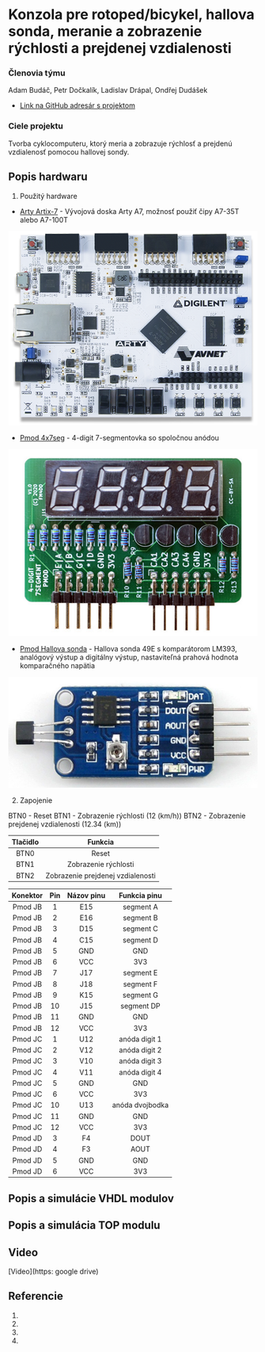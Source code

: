 # Konzola pre rotoped/bicykel, hallova sonda, meranie a zobrazenie rýchlosti a prejdenej vzdialenosti

### Členovia týmu

Adam Budáč, Petr Dočkalík, Ladislav Drápal, Ondřej Dudášek

* [Link na GitHub adresár s projektom](https://github.com/NechTaSilaSprevadza/Digital-electronics-1/tree/main/Labs/09-project)

### Ciele projektu

Tvorba cyklocomputeru, ktorý meria a zobrazuje rýchlosť a prejdenú vzdialenosť pomocou hallovej sondy.

## Popis hardwaru

1. Použitý hardware

* [Arty Artix-7](https://store.digilentinc.com/arty-a7-artix-7-fpga-development-board/) - Vývojová doska Arty A7, možnosť použiť čipy A7-35T alebo A7-100T

![Arty-A7](Arty-A7.png)

* [Pmod 4x7seg](http://fpga.fm4dd.com/?pmod/7seg4) - 4-digit 7-segmentovka so spoločnou anódou

![4x7seg](4x7seg.jpg)

* [Pmod Hallova sonda](https://www.amazon.com/Sensor-Linear-Effect-Sensitivity-Detection/dp/B00W029QYC) - Hallova sonda 49E s komparátorom LM393, analógový výstup a digitálny výstup, nastaviteľná prahová hodnota komparačného napätia

![Hall](Hall.jpg)

2. Zapojenie

BTN0 - Reset
BTN1 - Zobrazenie rýchlosti (12 (km/h))
BTN2 - Zobrazenie prejdenej vzdialenosti (12.34 (km))


| **Tlačidlo** | **Funkcia** |
| :-: | :-: |
| BTN0 | Reset |
| BTN1 | Zobrazenie rýchlosti |
| BTN2 | Zobrazenie prejdenej vzdialenosti |


| **Konektor** | **Pin** | **Názov pinu** | **Funkcia pinu** |
| :-: | :-: | :-: | :-: |
| Pmod JB | 1 | E15 | segment A |
| Pmod JB | 2 | E16 | segment B |
| Pmod JB | 3 | D15 | segment C |
| Pmod JB | 4 | C15 | segment D |
| Pmod JB | 5 | GND | GND |
| Pmod JB | 6 | VCC | 3V3 |
| Pmod JB | 7 | J17 | segment E |
| Pmod JB | 8 | J18 | segment F |
| Pmod JB | 9 | K15 | segment G |
| Pmod JB | 10 | J15 | segment DP |
| Pmod JB | 11 | GND | GND |
| Pmod JB | 12 | VCC | 3V3 |
| Pmod JC | 1 | U12 | anóda digit 1 |
| Pmod JC | 2 | V12 | anóda digit 2 |
| Pmod JC | 3 | V10 | anóda digit 3 |
| Pmod JC | 4 | V11 | anóda digit 4 |
| Pmod JC | 5 | GND | GND |
| Pmod JC | 6 | VCC | 3V3 |
| Pmod JC | 10 | U13 | anóda dvojbodka |
| Pmod JC | 11 | GND | GND |
| Pmod JC | 12 | VCC | 3V3 |
| Pmod JD | 3 | F4 | DOUT |
| Pmod JD | 4 | F3 | AOUT |
| Pmod JD | 5 | GND | GND |
| Pmod JD | 6 | VCC | 3V3 |





## Popis a simulácie VHDL modulov



## Popis a simulácia TOP modulu



## Video

[Video](https: google drive)

## Referencie

   1. 
   2. 
   3. 
   4. 

